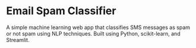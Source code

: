 # Email Spam Classifier

A simple machine learning web app that classifies SMS messages as spam or not spam using NLP techniques. Built using Python, scikit-learn, and Streamlit.
